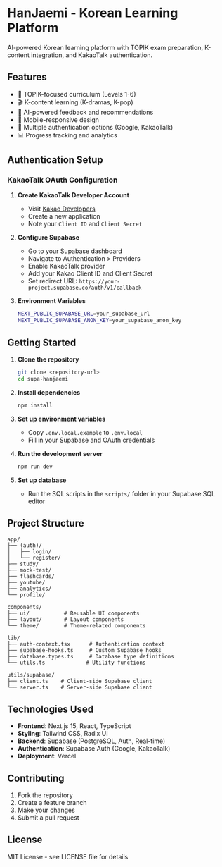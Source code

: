# HanJaemi - Korean Learning Platform

AI-powered Korean learning platform with TOPIK exam preparation, K-content integration, and KakaoTalk authentication.

## Features

- 🎯 TOPIK-focused curriculum (Levels 1-6)
- 🎬 K-content learning (K-dramas, K-pop)
- 🤖 AI-powered feedback and recommendations
- 📱 Mobile-responsive design
- 🔐 Multiple authentication options (Google, KakaoTalk)
- 📊 Progress tracking and analytics

## Authentication Setup

### KakaoTalk OAuth Configuration

1. **Create KakaoTalk Developer Account**
   - Visit [Kakao Developers](https://developers.kakao.com/)
   - Create a new application
   - Note your `Client ID` and `Client Secret`

2. **Configure Supabase**
   - Go to your Supabase dashboard
   - Navigate to Authentication > Providers
   - Enable KakaoTalk provider
   - Add your Kakao Client ID and Client Secret
   - Set redirect URL: `https://your-project.supabase.co/auth/v1/callback`

3. **Environment Variables**
   ```bash
   NEXT_PUBLIC_SUPABASE_URL=your_supabase_url
   NEXT_PUBLIC_SUPABASE_ANON_KEY=your_supabase_anon_key
   ```

## Getting Started

1. **Clone the repository**
   ```bash
   git clone <repository-url>
   cd supa-hanjaemi
   ```

2. **Install dependencies**
   ```bash
   npm install
   ```

3. **Set up environment variables**
   - Copy `.env.local.example` to `.env.local`
   - Fill in your Supabase and OAuth credentials

4. **Run the development server**
   ```bash
   npm run dev
   ```

5. **Set up database**
   - Run the SQL scripts in the `scripts/` folder in your Supabase SQL editor

## Project Structure

```
app/
├── (auth)/
│   ├── login/
│   └── register/
├── study/
├── mock-test/
├── flashcards/
├── youtube/
├── analytics/
└── profile/

components/
├── ui/           # Reusable UI components
├── layout/       # Layout components
└── theme/        # Theme-related components

lib/
├── auth-context.tsx      # Authentication context
├── supabase-hooks.ts     # Custom Supabase hooks
├── database.types.ts     # Database type definitions
└── utils.ts             # Utility functions

utils/supabase/
├── client.ts    # Client-side Supabase client
└── server.ts    # Server-side Supabase client
```

## Technologies Used

- **Frontend**: Next.js 15, React, TypeScript
- **Styling**: Tailwind CSS, Radix UI
- **Backend**: Supabase (PostgreSQL, Auth, Real-time)
- **Authentication**: Supabase Auth (Google, KakaoTalk)
- **Deployment**: Vercel

## Contributing

1. Fork the repository
2. Create a feature branch
3. Make your changes
4. Submit a pull request

## License

MIT License - see LICENSE file for details
